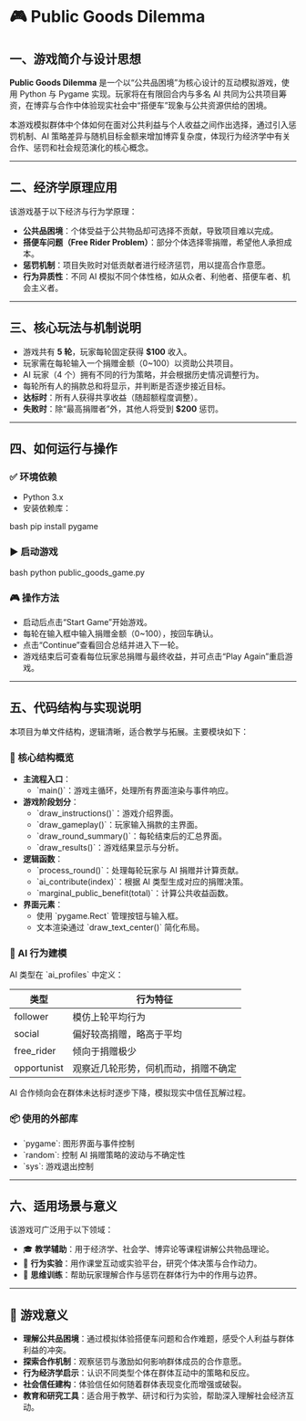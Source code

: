 # 🎮 Public Goods Dilemma

## 一、游戏简介与设计思想

**Public Goods Dilemma** 是一个以“公共品困境”为核心设计的互动模拟游戏，使用 Python 与 Pygame 实现。玩家将在有限回合内与多名 AI 共同为公共项目筹资，在博弈与合作中体验现实社会中“搭便车”现象与公共资源供给的困境。

本游戏模拟群体中个体如何在面对公共利益与个人收益之间作出选择，通过引入惩罚机制、AI 策略差异与随机目标金额来增加博弈复杂度，体现行为经济学中有关合作、惩罚和社会规范演化的核心概念。

---

## 二、经济学原理应用

该游戏基于以下经济与行为学原理：

- **公共品困境**：个体受益于公共物品却可选择不贡献，导致项目难以完成。
- **搭便车问题（Free Rider Problem）**：部分个体选择零捐赠，希望他人承担成本。
- **惩罚机制**：项目失败时对低贡献者进行经济惩罚，用以提高合作意愿。
- **行为异质性**：不同 AI 模拟不同个体性格，如从众者、利他者、搭便车者、机会主义者。

---

## 三、核心玩法与机制说明

- 游戏共有 **5 轮**，玩家每轮固定获得 **$100** 收入。
- 玩家需在每轮输入一个捐赠金额（0~100）以资助公共项目。
- AI 玩家（4 个）拥有不同的行为策略，并会根据历史情况调整行为。
- 每轮所有人的捐款总和将显示，并判断是否逐步接近目标。
- **达标时**：所有人获得共享收益（随超额程度调整）。
- **失败时**：除“最高捐赠者”外，其他人将受到 **$200** 惩罚。

---

## 四、如何运行与操作

### ✅ 环境依赖

- Python 3.x
- 安装依赖库：

bash
pip install pygame


### ▶️ 启动游戏

bash
python public_goods_game.py


### 🎮 操作方法

- 启动后点击“Start Game”开始游戏。
- 每轮在输入框中输入捐赠金额（0~100），按回车确认。
- 点击“Continue”查看回合总结并进入下一轮。
- 游戏结束后可查看每位玩家总捐赠与最终收益，并可点击“Play Again”重启游戏。

---

## 五、代码结构与实现说明

本项目为单文件结构，逻辑清晰，适合教学与拓展。主要模块如下：

### 📁 核心结构概览

- **主流程入口**：
  - \`main()\`：游戏主循环，处理所有界面渲染与事件响应。
- **游戏阶段划分**：
  - \`draw_instructions()\`：游戏介绍界面。
  - \`draw_gameplay()\`：玩家输入捐款的主界面。
  - \`draw_round_summary()\`：每轮结束后的汇总界面。
  - \`draw_results()\`：游戏结果显示与分析。
- **逻辑函数**：
  - \`process_round()\`：处理每轮玩家与 AI 捐赠并计算贡献。
  - \`ai_contribute(index)\`：根据 AI 类型生成对应的捐赠决策。
  - \`marginal_public_benefit(total)\`：计算公共收益函数。
- **界面元素**：
  - 使用 \`pygame.Rect\` 管理按钮与输入框。
  - 文本渲染通过 \`draw_text_center()\` 简化布局。

### 🤖 AI 行为建模

AI 类型在 \`ai_profiles\` 中定义：

| 类型         | 行为特征                                          |
|--------------|---------------------------------------------------|
| follower     | 模仿上轮平均行为                                   |
| social       | 偏好较高捐赠，略高于平均                           |
| free_rider   | 倾向于捐赠极少                                     |
| opportunist  | 观察近几轮形势，伺机而动，捐赠不确定               |

AI 合作倾向会在群体未达标时逐步下降，模拟现实中信任瓦解过程。

### 📦 使用的外部库

- \`pygame\`: 图形界面与事件控制
- \`random\`: 控制 AI 捐赠策略的波动与不确定性
- \`sys\`: 游戏退出控制

---

## 六、适用场景与意义

该游戏可广泛用于以下领域：

- 🎓 **教学辅助**：用于经济学、社会学、博弈论等课程讲解公共物品理论。
- 🧪 **行为实验**：用作课堂互动或实验平台，研究个体决策与合作动力。
- 🧠 **思维训练**：帮助玩家理解合作与惩罚在群体行为中的作用与边界。

---


## 🎯 游戏意义

- **理解公共品困境**：通过模拟体验搭便车问题和合作难题，感受个人利益与群体利益的冲突。
- **探索合作机制**：观察惩罚与激励如何影响群体成员的合作意愿。
- **行为经济学启示**：认识不同类型个体在群体互动中的策略和反应。
- **社会信任建构**：体验信任如何随着群体表现变化而增强或破裂。
- **教育和研究工具**：适合用于教学、研讨和行为实验，帮助深入理解社会经济互动。
